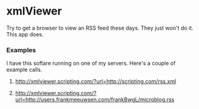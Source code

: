 # xmlViewer

Try to get a browser to view an RSS feed these days. They just won't do it. This app does. 

### Examples

I have this softare running on one of my servers. Here's a couple of example calls.

1. http://xmlviewer.scripting.com/?url=http://scripting.com/rss.xml

2. http://xmlviewer.scripting.com/?url=http://users.frankmeeuwsen.com/frankBwgL/microblog.rss

